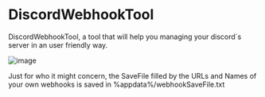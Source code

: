 # DiscordWebhookTool

DiscordWebhookTool, a tool that will help you managing your discord`s server in an user friendly way. 

![image](https://github.com/user-attachments/assets/79d00292-3e84-4a13-a88b-047e1c475c4c)

Just for who it might concern, the SaveFile filled by the URLs and Names of your own webhooks is saved in %appdata%/webhookSaveFile.txt
